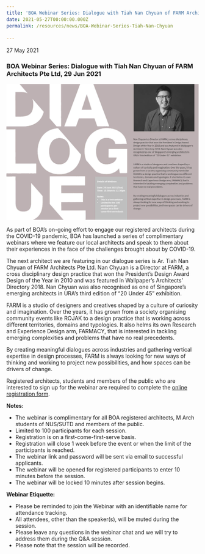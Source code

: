 ```yaml
---
title: 'BOA Webinar Series: Dialogue with Tiah Nan Chyuan of FARM Architects Pte Ltd'
date: 2021-05-27T00:00:00.000Z
permalink: /resources/news/BOA-Webinar-Series-Tiah-Nan-Chyuan

---
```


27 May 2021

### **BOA Webinar Series: Dialogue with Tiah Nan Chyuan of FARM Architects Pte Ltd, 29 Jun 2021**

![BOA Webinar Poster](/images/BOA_Webinar_290621.jpg)

As part of BOA’s on-going effort to engage our registered architects during the COVID-19 pandemic, BOA has launched a series of complimentary webinars where we feature our local architects and speak to them about their experiences in the face of the challenges brought about by COVID-19. 

The next architect we are featuring in our dialogue series is Ar. Tiah Nan Chyuan of FARM Architects Pte Ltd. Nan Chyuan is a Director at FARM, a cross disciplinary design practice that won the President’s Design Award Design of the Year in 2010 and was featured in Wallpaper’s Architects’ Directory 2018. Nan Chyuan was also recognised as one of Singapore’s emerging architects in URA’s third edition of “20 Under 45” exhibition. 

FARM is a studio of designers and creatives shaped by a culture of curiosity and imagination. Over the years, it has grown from a society organising community events like ROJAK to a design practice that is working across different territories, domains and typologies. It also helms its own Research and Experience Design arm, FARMACY, that is interested in tackling emerging complexities and problems that have no real precedents.

By creating meaningful dialogues across industries and gathering vertical expertise in design processes, FARM is always looking for new ways of thinking and working to project new possibilities, and how spaces can be drivers of change. 

Registered architects, students and members of the public who are interested to sign up for the webinar are required to complete the [online registration form](https://forms.gle/GEjubULXdhMN2FsL6).

**Notes:**
* The webinar is complimentary for all BOA registered architects, M Arch students of NUS/SUTD and members of the public. 
* Limited to 100 participants for each session. 
* Registration is on a first-come-first-serve basis. 
* Registration will close 1 week before the event or when the limit of the participants is reached.
* The webinar link and password will be sent via email to successful applicants. 
* The webinar will be opened for registered participants to enter 10 minutes before the session.
* The webinar will be locked 10 minutes after session begins.

**Webinar Etiquette:**
* Please be reminded to join the Webinar with an identifiable name for attendance tracking.
* All attendees, other than the speaker(s), will be muted during the session.
* Please leave any questions in the webinar chat and we will try to address them during the Q&A session.
* Please note that the session will be recorded.
